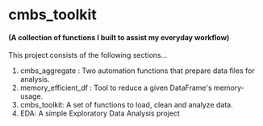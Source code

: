 # cmbs_toolkit

#### (A collection of functions I built to assist my everyday workflow)

This project consists of the following sections...

1. cmbs_aggregate : Two automation functions that prepare data files for analysis.
2. memory_efficient_df : Tool to reduce a given DataFrame's memory-usage.
3. cmbs_toolkit: A set of functions to load, clean and analyze data.
4. EDA: A simple Exploratory Data Analysis project
